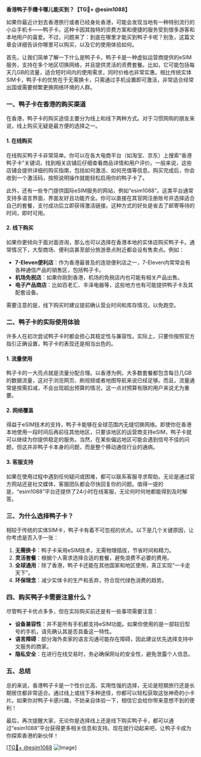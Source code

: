 **香港鸭子手機卡哪儿能买到？【TG💪+ @esim1088】**

如果你最近计划去香港旅行或者已经身处香港，可能会发现当地有一种特别流行的小众手机卡——鸭子卡。这种卡因其独特的资费方案和便捷的服务受到很多游客和本地用户的喜爱。不过，问题来了：到底在哪里才能买到鸭子卡呢？别急，这篇文章会详细告诉你哪里可以购买，以及它的使用体验如何。

首先，让我们简单了解一下什么是鸭子卡。鸭子卡是一种虚拟运营商提供的eSIM服务，支持在多个地区切换网络，并且提供灵活的资费套餐。比如，它可能包括每天几GB的流量，适合短时间内的使用需求，同时价格也非常实惠。相比传统实体SIM卡，鸭子卡的优势在于无需换卡，只需通过手机设置即可激活，非常适合经常出国或需要频繁更换网络环境的人群。

### **一、鸭子卡在香港的购买渠道**

在香港，鸭子卡的购买途径主要分为线上和线下两种方式。对于习惯网购的朋友来说，线上购买无疑是最方便的选择之一。

#### **1. 在线购买**
在线购买鸭子卡非常简单。你可以在各大电商平台（如淘宝、京东）上搜索“香港鸭子卡”关键词，找到相关店铺后仔细查看商品详情和用户评价。一般来说，这些店铺会提供详细的购买指南，包括如何激活、如何充值等信息。购买完成后，你会收到一个激活码，按照说明操作就能轻松启用你的鸭子卡了。

此外，还有一些专门提供国际eSIM服务的网站，例如“esim1088”。这类平台通常支持多语言界面，界面友好且功能齐全。你可以直接在其官网注册账号并选择适合自己的套餐，支付成功后立即获得激活链接。这种方式的好处是省去了邮寄等待的时间，即时可用。

#### **2. 线下购买**
如果你更倾向于面对面咨询，那么也可以选择在香港本地的实体店购买鸭子卡。通常情况下，大型商场、便利店甚至部分旅游景点附近都会设有售卖点。例如：

- **7-Eleven便利店**：作为香港最普及的连锁便利店之一，7-Eleven内常常会有各种通信产品的销售区，包括鸭子卡。
- **机场免税店**：如果你刚到香港，机场的免税店内也可能有相关产品出售。
- **电子产品商店**：比如百老汇、丰泽电器等，这些地方也有可能提供鸭子卡及其配套设备。

需要注意的是，线下购买时建议提前确认营业时间和库存情况，以免跑空。

### **二、鸭子卡的实际使用体验**

许多人在初次尝试鸭子卡时都会担心其稳定性与兼容性。实际上，只要你按照官方指引正确设置，鸭子卡的表现还是相当出色的。

#### **1. 流量使用**
鸭子卡的一大亮点就是流量分配合理。以香港为例，大多数套餐都包含每日几GB的数据流量，这对于浏览网页、刷视频或者地图导航来说已经足够。而且，流量通常是按需扣减，不会出现超出预算的情况，这一点对预算有限的用户来说尤为重要。

#### **2. 网络覆盖**
得益于eSIM技术的支持，鸭子卡能够在全球范围内无缝切换网络。即使你在香港本地使用一段时间后再前往其他地区，只要该地区的运营商支持eSIM，鸭子卡就可以继续为你提供稳定的服务。当然，在某些偏远地区可能会遇到信号不佳的问题，但这并非鸭子卡本身的问题，而是整个移动通信行业的通病。

#### **3. 客服支持**
如果在使用过程中遇到任何疑问或困难，都可以联系客服寻求帮助。无论是通过官方网站还是社交媒体，客服团队都会尽快回复你的问题。值得一提的是，“esim1088”平台还提供了24小时在线客服，无论何时何地都能得到及时解答。

### **三、为什么选择鸭子卡？**

相较于传统的实体SIM卡，鸭子卡有着不可忽视的优点。以下是几个关键原因，让你考虑是否入手一张：

1. **无需换卡**：鸭子卡采用eSIM技术，无需物理插拔，节省时间和精力。
2. **灵活套餐**：根据个人需求选择合适的套餐，避免浪费不必要的费用。
3. **全球通用**：除了香港，鸭子卡还能在其他国家和地区使用，真正实现“一卡走天下”。
4. **环保理念**：减少实体卡的生产和丢弃，符合现代绿色消费的趋势。

### **四、购买鸭子卡需要注意什么？**

尽管鸭子卡优点多多，但在实际购买前还是有一些事项需要注意：

- **设备兼容性**：并不是所有手机都支持eSIM功能。如果你使用的是一部较旧型号的手机，请先确认其是否具备这一特性。
- **语言障碍**：部分海外卖家的语言沟通可能存在障碍，因此建议优先选择支持中文服务的商家。
- **隐私安全**：在进行在线交易时，务必确保网址的安全性，避免泄露个人信息。

### **五、总结**

总的来说，香港鸭子卡是一个性价比高、实用性强的选择，无论是短期旅行还是长期居住都非常适合。通过线上或线下多种途径，你都可以轻松获取这张神奇的小卡片。如果你对鸭子卡感兴趣，不妨亲自体验一下，相信它会给你带来意想不到的便利！

最后，再次提醒大家，无论你是选择线上还是线下购买鸭子卡，都可以通过“esim1088”平台获得更多相关信息和支持。现在就行动起来吧，让鸭子卡成为你探索香港的新伙伴！

[[TG💪+ @esim1088](https://t.me/s/esim1088) ![Image](https://i.postimg.cc/4NQfJmqS/Snipaste-2025-05-13-00-14-12.png)]